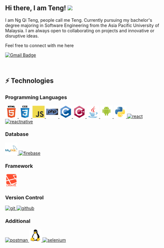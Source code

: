 ## Hi there, I am Teng! <img src="https://raw.githubusercontent.com/MartinHeinz/MartinHeinz/master/wave.gif" width="30px">

I am Ng Qi Teng, people call me Teng. Currently pursuing my bachelor's degree majoring in Software Engineering from the Asia Pacific University of Malaysia. I am always open to collaborating on projects and innovative or disruptive ideas. 

Feel free to connect with me here

<!-- Social Media -->
[![Gmail Badge](https://img.shields.io/badge/-cmdcool3@gmail.com-c14438?style=flat-square&logo=Gmail&logoColor=white&link=mailto:cmdcool3@gmail.com)](mailto:cmdcool3@gmail.com)

<br />

## ⚡ Technologies

### Programming Languages

<div align="left" >
  <!-- HTML -->
	<a href="https://www.w3.org/html/" target="_blank">
		<img
			src="https://raw.githubusercontent.com/devicons/devicon/master/icons/html5/html5-original-wordmark.svg"
			alt="html5"
			width="40"
			height="40"
		/>
	</a>
	<!-- CSS -->
	<a href="https://www.w3schools.com/css/" target="_blank">
		<img
			src="https://raw.githubusercontent.com/devicons/devicon/master/icons/css3/css3-original-wordmark.svg"
			alt="css3"
			width="40"
			height="40"
		/>
	</a>
	<!-- Javascript -->
	<a
		href="https://developer.mozilla.org/en-US/docs/Web/JavaScript"
		target="_blank"
	>
		<img
			src="https://raw.githubusercontent.com/devicons/devicon/master/icons/javascript/javascript-original.svg"
			alt="javascript"
			width="40"
			height="40"
		/>
	</a>
	<!-- PHP -->
	<a href="https://www.php.net" target="_blank">
		<img
			src="https://raw.githubusercontent.com/devicons/devicon/master/icons/php/php-original.svg"
			alt="php"
			width="40"
			height="40"
		/>
	</a>
	<!-- C -->
	<a href="https://www.cprogramming.com/" target="_blank">
		<img
			src="https://raw.githubusercontent.com/devicons/devicon/master/icons/c/c-original.svg"
			alt="c"
			width="40"
			height="40"
		/>
	</a>
	<!-- C++ -->
	<a href="https://www.w3schools.com/cpp/" target="_blank">
		<img
			src="https://raw.githubusercontent.com/devicons/devicon/master/icons/cplusplus/cplusplus-original.svg"
			alt="cplusplus"
			width="40"
			height="40"
		/>
	</a>
	<!-- Java -->
	<a href="https://www.java.com" target="_blank">
		<img
			src="https://raw.githubusercontent.com/devicons/devicon/master/icons/java/java-original.svg"
			alt="java"
			width="40"
			height="40"
		/>
	</a>
	<!-- Android -->
	<a href="https://developer.android.com" target="_blank">
		<img
			src="https://raw.githubusercontent.com/devicons/devicon/master/icons/android/android-original-wordmark.svg"
			alt="android"
			width="40"
			height="40"
		/>
	</a>
	<!-- Python -->
	<a href="https://www.python.org" target="_blank">
		<img
			src="https://raw.githubusercontent.com/devicons/devicon/master/icons/python/python-original.svg"
			alt="python"
			width="40"
			height="40"
		/>
	</a>
	<!-- React -->
	<a href="https://reactjs.org/" target="_blank">
		<img
			src="https://www.vectorlogo.zone/logos/reactjs/reactjs-icon.svg"
			alt="react"
			width="40"
			height="40"
		/>
	</a>
	<!-- React Native -->
	<a href="https://reactnative.dev/" target="_blank">
		<img
			src="https://reactnative.dev/img/header_logo.svg"
			alt="reactnative"
			width="40"
			height="40"
		/>
	</a>
<div />

### Database

<div align="left" >
  <!-- MySQL -->
	<a href="https://www.mysql.com/" target="_blank">
		<img
			src="https://raw.githubusercontent.com/devicons/devicon/master/icons/mysql/mysql-original-wordmark.svg"
			alt="mysql"
			width="40"
			height="40"
		/>
	</a>
	<!-- Firebase -->
	<a href="https://firebase.google.com/" target="_blank">
		<img
			src="https://www.vectorlogo.zone/logos/firebase/firebase-icon.svg"
			alt="firebase"
			width="40"
			height="40"
		/>
	</a>
<div />
  
### Framework

<div align="left" >
  <!-- Laravel -->
	<a href="https://laravel.com/" target="_blank">
		<img
			src="https://raw.githubusercontent.com/devicons/devicon/master/icons/laravel/laravel-plain-wordmark.svg"
			alt="laravel"
			width="40"
			height="40"
		/>
	</a>
<div />
	
### Version Control

<div align="left" >
 	<!-- Git -->
	<a href="https://git-scm.com/" target="_blank">
		<img
			src="https://www.vectorlogo.zone/logos/git-scm/git-scm-icon.svg"
			alt="git"
			width="40"
			height="40"
		/>
	</a>
  <a href="https://github.com/" target="_blank">
		<img
			src="https://www.vectorlogo.zone/logos/github/github-tile.svg"
			alt="github"
			width="40"
			height="40"
		/>
	</a>
<div />

### Additional

<div align="left" >
 	<!-- Postman -->
	<a href="https://postman.com" target="_blank">
		<img
			src="https://www.vectorlogo.zone/logos/getpostman/getpostman-icon.svg"
			alt="postman"
			width="40"
			height="40"
		/>
	</a>
	<!-- Linux -->
	<a href="https://www.linux.org/" target="_blank">
		<img
			src="https://raw.githubusercontent.com/devicons/devicon/master/icons/linux/linux-original.svg"
			alt="linux"
			width="40"
			height="40"
		/>
	</a>
	<!-- Selenium -->
	<a href="https://www.selenium.dev" target="_blank">
		<img
			src="https://raw.githubusercontent.com/detain/svg-logos/780f25886640cef088af994181646db2f6b1a3f8/svg/selenium-logo.svg"
			alt="selenium"
			width="40"
			height="40"
		/>
	</a>
<div />

<!-- Github Stats -->
<!-- ![Github Stats](https://github-readme-stats.vercel.app/api?username=teng-1206&count_private=true&show_icons=true&include_all_commits=true) -->

<!--
**teng-1206/teng-1206** is a ✨ _special_ ✨ repository because its `README.md` (this file) appears on your GitHub profile.

Here are some ideas to get you started:

- 🔭 I’m currently working on ...
- 🌱 I’m currently learning ...
- 👯 I’m looking to collaborate on ...
- 🤔 I’m looking for help with ...
- 💬 Ask me about ...
- 📫 How to reach me: ...
- 😄 Pronouns: ...
- ⚡ Fun fact: ...
-->
